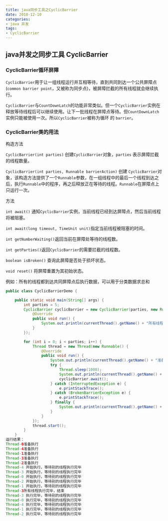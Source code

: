 ```yaml
---
title: java同步工具之CyclicBarrier
date: 2018-12-10
categories:  
- java 并发  
tags:
- CyclicBarrier 
---
```



## java并发之同步工具 CyclicBarrier  

### CyclicBarrier循环屏障
`CyclicBarrier`用于让一组线程运行并互相等待，直到共同到达一个公共屏障点 (`common barrier point`，又被称为同步点)，被屏障拦截的所有线程就会继续执行。

`CyclicBarrier`与`CountDownLatch`的功能非常类似。但一个`CyclicBarrier`实例在释放等待线程后可以继续使用。让下一批线程在屏障点等待。但`CountDownLatch`实例只能被使用一次。所以`CyclicBarrier`被称为循环 的 `barrier`。


### CyclicBarrier类的用法

构造方法

`CyclicBarrier(int parties)` 创建`CyclicBarrier`对象，`parties` 表示屏障拦截的线程数量。

`CyclicBarrier(int parties, Runnable barrierAction)` 创建 `CyclicBarrier`对象，该构造方法提供了一个`Runnable`参数，在一组线程中的最后一个线程到达之后，执行`Runnable`中的程序，再之后释放正在等待的线程。`Runnable`在屏障点上只运行一次。

方法

`int await()` 通知`CyclicBarrier`实例，当前线程已经到达屏障点，然后当前线程将被阻塞。

`int await(long timeout, TimeUnit unit)`指定当前线程被阻塞的时间。

`int getNumberWaiting()`返回当前在屏障处等待的线程数。

`int getParties()`返回`CyclicBarrier`的需要拦截的线程数。

`boolean isBroken()` 查询此屏障是否处于损坏状态。

`void reset()` 将屏障重置为其初始状态。

例如：所有的线程都到达共同屏障点后执行数据，可以用于分类数据求总和
```java
public class CyclicBarrierDemo {

    public static void main(String[] args) {
        int parties = 5;
        CyclicBarrier cyclicBarrier = new CyclicBarrier(parties, new Runnable() {
            @Override
            public void run() {
                System.out.println(currentThread().getName() + "所有线程执行完毕，结束");
            }
        });

        for (int i = 0; i < parties; i++) {
            Thread thread = new Thread(new Runnable() {
                @Override
                public void run() {
                    System.out.println(currentThread().getName() + "准备执行");
                    try {
                        Thread.sleep(1000);
                        System.out.println(currentThread().getName() + " 开始执行，等待别的线程执行完毕");
                        cyclicBarrier.await();
                    } catch (InterruptedException e) {
                        e.printStackTrace();
                    } catch (BrokenBarrierException e) {
                        e.printStackTrace();
                    } finally {
                        System.out.println(currentThread().getName() + " 执行完毕，等待别的线程执行完毕");
                    }
                }
            });
            thread.start();
        }
    }
运行结果：
Thread-0准备执行
Thread-4准备执行
Thread-1准备执行
Thread-3准备执行
Thread-2准备执行
Thread-4 开始执行，等待别的线程执行完毕
Thread-3 开始执行，等待别的线程执行完毕
Thread-0 开始执行，等待别的线程执行完毕
Thread-2 开始执行，等待别的线程执行完毕
Thread-1 开始执行，等待别的线程执行完毕
Thread-3所有线程执行完毕，结束
Thread-3 执行完毕，等待别的线程执行完毕
Thread-0 执行完毕，等待别的线程执行完毕
Thread-4 执行完毕，等待别的线程执行完毕
Thread-1 执行完毕，等待别的线程执行完毕
Thread-2 执行完毕，等待别的线程执行完毕
```